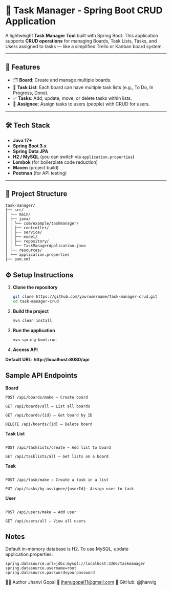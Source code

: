 # 🧠 Task Manager - Spring Boot CRUD Application

A lightweight **Task Manager Tool** built with Spring Boot. This application supports **CRUD operations** for managing Boards, Task Lists, Tasks, and Users assigned to tasks — like a simplified Trello or Kanban board system.

---

## 🚀 Features

- 🗂️ **Board**: Create and manage multiple boards.
- 📝 **Task List**: Each board can have multiple task lists (e.g., To Do, In Progress, Done).
- ✅ **Tasks**: Add, update, move, or delete tasks within lists.
- 👤 **Assignee**: Assign tasks to users (people) with CRUD for users.

---

## 🛠️ Tech Stack

- **Java 17+**
- **Spring Boot 3.x**
- **Spring Data JPA**
- **H2 / MySQL** (you can switch via `application.properties`)
- **Lombok** (for boilerplate code reduction)
- **Maven** (project build)
- **Postman** (for API testing)

---

## 📁 Project Structure
```
task-manager/
├── src/
│ └── main/
│ ├── java/
│ │ └── com/example/taskmanager/
│ │ ├── controller/
│ │ ├── service/
│ │ ├── model/
│ │ ├── repository/
│ │ └── TaskManagerApplication.java
│ └── resources/
│ └── application.properties
├── pom.xml
```

## ⚙️ Setup Instructions

1. **Clone the repository**
   ```bash
   git clone https://github.com/yourusername/task-manager-crud.git
   cd task-manager-crud
   ```

2. **Build the project**

   ```bash
   mvn clean install
   ```

3. **Run the application**

   ```bash
   mvn spring-boot:run
   ```

4. **Access API**

**Default URL: http://localhost:8080/api**

## Sample API Endpoints
**Board**
```
POST /api/boards/make – Create board

GET /api/boards/all – List all boards

GET /api/boards/{id} – Get board by ID

DELETE /api/boards/{id} – Delete board
```

**Task List**
```

POST /api/tasklists/create – Add list to board

GET /api/tasklists/all – Get lists on a board
```

**Task**
```

POST /api/task/make – Create a task in a list

PUT /api/tasks/by-assignee/{userId}– Assign user to task
```

**User**
```

POST /api/users/make – Add user

GET /api/users/all – View all users
```

## Notes
Default in-memory database is H2.
To use MySQL, update application.properties:
```
spring.datasource.url=jdbc:mysql://localhost:3306/taskmanager
spring.datasource.username=root
spring.datasource.password=yourpassword
```

🙋‍♀️ Author
Jhanvi Gopal
📧 jhanugopal11@gmail.com
📌 GitHub: @jhanvig





